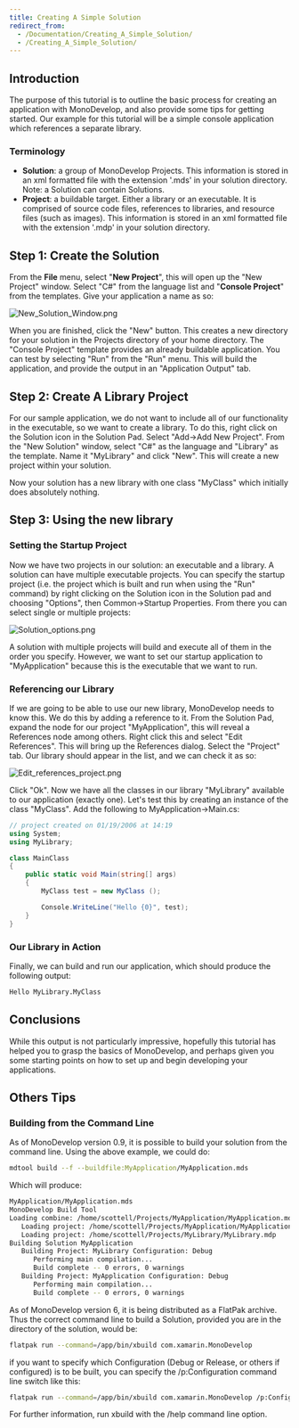 ```yaml
---
title: Creating A Simple Solution
redirect_from:
  - /Documentation/Creating_A_Simple_Solution/
  - /Creating_A_Simple_Solution/
---
```


Introduction
------------

The purpose of this tutorial is to outline the basic process for creating an application with MonoDevelop, and also provide some tips for getting started. Our example for this tutorial will be a simple console application which references a separate library.

### Terminology

-   **Solution**: a group of MonoDevelop Projects. This information is stored in an xml formatted file with the extension '.mds' in your solution directory. Note: a Solution can contain Solutions.
-   **Project**: a buildable target. Either a library or an executable. It is comprised of source code files, references to libraries, and resource files (such as images). This information is stored in an xml formatted file with the extension '.mdp' in your solution directory.

Step 1: Create the Solution
---------------------------

From the **File** menu, select "**New Project**", this will open up the "New Project" window. Select "C#" from the language list and "**Console Project**" from the templates. Give your application a name as so:

![New\_Solution\_Window.png](/images/345-New_Solution_Window.png)

When you are finished, click the "New" button. This creates a new directory for your solution in the Projects directory of your home directory. The "Console Project" template provides an already buildable application. You can test by selecting "Run" from the "Run" menu. This will build the application, and provide the output in an "Application Output" tab.

Step 2: Create A Library Project
--------------------------------

For our sample application, we do not want to include all of our functionality in the executable, so we want to create a library. To do this, right click on the Solution icon in the Solution Pad. Select "Add-\>Add New Project". From the "New Solution" window, select "C#" as the language and "Library" as the template. Name it "MyLibrary" and click "New". This will create a new project within your solution.

Now your solution has a new library with one class "MyClass" which initially does absolutely nothing.

Step 3: Using the new library
-----------------------------

### Setting the Startup Project

Now we have two projects in our solution: an executable and a library. A solution can have multiple executable projects. You can specify the startup project (i.e. the project which is built and run when using the "Run" command) by right clicking on the Solution icon in the Solution pad and choosing "Options", then Common-\>Startup Properties. From there you can select single or multiple projects:

![Solution\_options.png](/images/346-Solution_options.png)

A solution with multiple projects will build and execute all of them in the order you specify. However, we want to set our startup application to "MyApplication" because this is the executable that we want to run.

### Referencing our Library

If we are going to be able to use our new library, MonoDevelop needs to know this. We do this by adding a reference to it. From the Solution Pad, expand the node for our project "MyApplication", this will reveal a References node among others. Right click this and select "Edit References". This will bring up the References dialog. Select the "Project" tab. Our library should appear in the list, and we can check it as so:

![Edit\_references\_project.png](/images/347-Edit_references_project.png)

Click "Ok". Now we have all the classes in our library "MyLibrary" available to our application (exactly one). Let's test this by creating an instance of the class "MyClass". Add the following to MyApplication-\>Main.cs:

``` csharp
// project created on 01/19/2006 at 14:19
using System;
using MyLibrary;
```

``` csharp
class MainClass
{
    public static void Main(string[] args)
    {
        MyClass test = new MyClass ();

        Console.WriteLine("Hello {0}", test);
    }
}
```

### Our Library in Action

Finally, we can build and run our application, which should produce the following output:

``` bash
Hello MyLibrary.MyClass
```

Conclusions
-----------

While this output is not particularly impressive, hopefully this tutorial has helped you to grasp the basics of MonoDevelop, and perhaps given you some starting points on how to set up and begin developing your applications.

Others Tips
-----------

### Building from the Command Line

As of MonoDevelop version 0.9, it is possible to build your solution from the command line. Using the above example, we could do:

``` bash
mdtool build --f --buildfile:MyApplication/MyApplication.mds
```

Which will produce:

``` bash
MyApplication/MyApplication.mds
MonoDevelop Build Tool
Loading combine: /home/scottell/Projects/MyApplication/MyApplication.mds
   Loading project: /home/scottell/Projects/MyApplication/MyApplication.mdp
   Loading project: /home/scottell/Projects/MyLibrary/MyLibrary.mdp
Building Solution MyApplication
   Building Project: MyLibrary Configuration: Debug
      Performing main compilation...
      Build complete -- 0 errors, 0 warnings
   Building Project: MyApplication Configuration: Debug
      Performing main compilation...
      Build complete -- 0 errors, 0 warnings
```
As of MonoDevelop version 6, it is being distributed as a FlatPak archive. Thus the correct command line to build a Solution, provided you are in the directory of the solution, would be:

``` bash
flatpak run --command=/app/bin/xbuild com.xamarin.MonoDevelop
```
if you want to specify which Configuration (Debug or Release, or others if configured) is to be built, you can specify the /p:Configuration command line switch like this:

``` bash
flatpak run --command=/app/bin/xbuild com.xamarin.MonoDevelop /p:Configuration=Release
```
For further information, run xbuild with the /help command line option.
